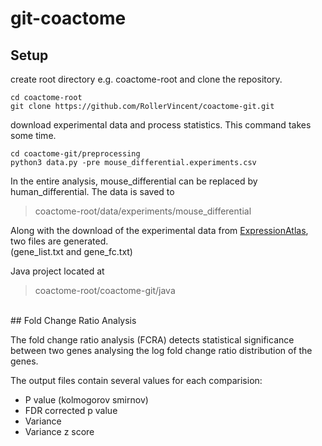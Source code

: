 # git-coactome



## Setup


create root directory e.g.  coactome-root  and clone the repository.
```
cd coactome-root
git clone https://github.com/RollerVincent/coactome-git.git
```

download experimental data and process statistics. This command takes some time.
```
cd coactome-git/preprocessing
python3 data.py -pre mouse_differential.experiments.csv
```
In the entire analysis, mouse_differential can be replaced by human_differential.
The data is saved to
> coactome-root/data/experiments/mouse_differential

Along with the download of the experimental data from [ExpressionAtlas](https://www.ebi.ac.uk/gxa/home), two files are generated.
</br>(gene_list.txt and gene_fc.txt)

Java project located at 
> coactome-root/coactome-git/java


</br>
## Fold Change Ratio Analysis

The fold change ratio analysis (FCRA) detects statistical significance between two genes analysing the log fold change ratio distribution of the genes.

The output files contain several values for each comparision:
* P value (kolmogorov smirnov)
* FDR corrected p value
* Variance 
* Variance z score



